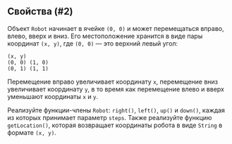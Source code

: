 ## Свойства (#2)

Объект `Robot` начинает в ячейке `(0, 0)` и может перемещаться вправо, влево, вверх и вниз. Его местоположение хранится в виде пары координат `(x, y)`, где `(0, 0)` — это верхний левый угол:

```text
(x, y)
(0, 0) (1, 0)
(0, 1) (1, 1)
```

Перемещение вправо увеличивает координату `x`, перемещение вниз увеличивает координату `y`, в то время как перемещение влево и вверх уменьшают координаты `x` и `y`.

Реализуйте функции-члены `Robot`: `right()`, `left()`, `up()` и `down()`, каждая из которых принимает параметр `steps`. Также реализуйте функцию `getLocation()`, которая возвращает координаты робота в виде `String` в формате `(x, y)`.